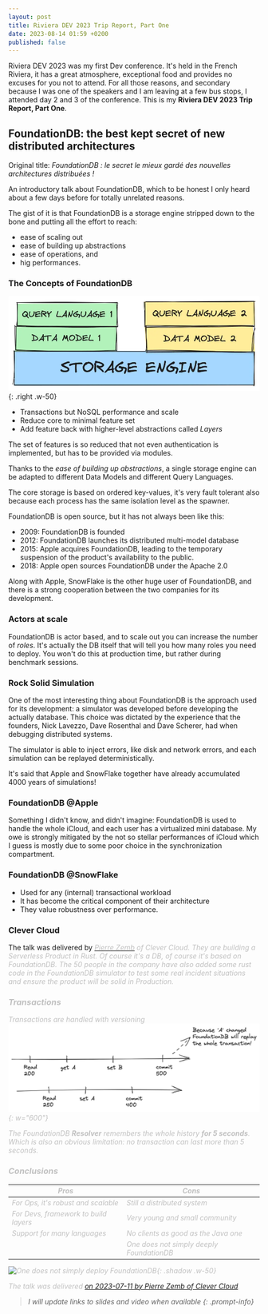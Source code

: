 ```yaml
---
layout: post
title: Riviera DEV 2023 Trip Report, Part One
date: 2023-08-14 01:59 +0200
published: false
---
```


Riviera DEV 2023 was my first Dev conference. It's held in the French Riviera, it has a great atmosphere, exceptional food and provides no excuses for you not to attend. For all those reasons, and secondary because I was one of the speakers and I am leaving at a few bus stops, I attended day 2 and 3 of the conference. This is my **Riviera DEV 2023 Trip Report, Part One**. 

## FoundationDB: the best kept secret of new distributed architectures

Original title: _FoundationDB : le secret le mieux gardé des nouvelles architectures distribuées !_

An introductory talk about FoundationDB, which to be honest I only heard about a few days before for totally unrelated reasons.

The gist of it is that FoundationDB is a storage engine stripped down to the bone and putting all the effort to reach:
- ease of scaling out
- ease of building up abstractions
- ease of operations, and
- hig performances.


### The Concepts of FoundationDB

![One Storage Engine for multiple Data Models and Query Languages](/assets/img/2023-07-11-FoundationDB-multi-model.webp){: .right .w-50}

- Transactions but NoSQL performance and scale
- Reduce core to minimal feature set
- Add feature back with higher-level abstractions called _Layers_

The set of features is so reduced that not even authentication is implemented, but has to be provided via modules.

Thanks to the _ease of building up abstractions_, a single storage engine can be adapted to different Data Models and different Query Languages.

The core storage is based on ordered key-values, it's very fault tolerant also because each process has the same isolation level as the spawner.

FoundationDB is open source, but it has not always been like this:

- 2009: FoundationDB is founded
- 2012: FoundationDB launches its distributed multi-model database
- 2015: Apple acquires FoundationDB, leading to the temporary suspension of the product's availability to the public.
- 2018: Apple open sources FoundationDB under the Apache 2.0

Along with Apple, SnowFlake is the other huge user of FoundationDB, and there is a strong cooperation between the two companies for its development.

### Actors at scale

FoundationDB is actor based, and to scale out you can increase the number of _roles_. It's actually the DB itself that will tell you how many roles you need to deploy. You won't do this at production time, but rather during benchmark sessions.

### Rock Solid Simulation

One of the most interesting thing about FoundationDB is the approach used for its development: a simulator was developed before developing the actually database. This choice was dictated by the experience that the founders, Nick Lavezzo, Dave Rosenthal and Dave Scherer, had when debugging distributed systems.

The simulator is able to inject errors, like disk and network errors, and each simulation can be replayed deterministically.

It's said that Apple and SnowFlake together have already accumulated 4000 years of simulations!

### FoundationDB @Apple

Something I didn't know, and didn't imagine: FoundationDB is used to handle the whole iCloud, and each user has a virtualized mini database. My owe is strongly mitigated by the not so stellar performances of iCloud which I guess is mostly due to some poor choice in the synchronization compartment. 

### FoundationDB @SnowFlake

- Used for any (internal) transactional workload
- It has become the critical component of their architecture
- They value robustness over performance.

### Clever Cloud

The talk was delivered by [<i class="fa-brands fa-twitter fa-sm" style="color: #c0c0c0;"/>
 Pierre Zemb](https://twitter.com/PierreZ) of Clever Cloud. They are building a Serverless Product in Rust. Of course it's a DB, of course it's based on FoundationDB. The 50 people in the company have also added some rust code in the FoundationDB simulator to test some real incident situations and ensure the product will be solid in Production.

### Transactions

 Transactions are handled with versioning
 ![Transactions are handled with versioning](/assets/img/2023-07-11-FoundationDB-transactions.webp){: w="600"}

 The FoundationDB **Resolver** remembers the whole history **for 5 seconds**. Which is also an obvious limitation: no transaction can last more than 5 seconds.

### Conclusions

| Pros                                  | Cons                                      |
|---------------------------------------|-------------------------------------------|
| For Ops, it's robust and scalable     | Still a distributed system                |
| For Devs, framework to build _layers_ | Very young and small community            |
| Support for many languages            | No clients as good as the Java one        |
|                                       | One does not _simply_ deeply FoundationDB |

![One does not simply deploy FoundationDB](https://i.imgflip.com/7vpd3z.jpg){: .shadow .w-50}

The talk was delivered [on 2023-07-11 by Pierre Zemb of Clever Cloud](https://rivieradev.fr/session/1158).

> I will update links to slides and video when available
{: .prompt-info}
